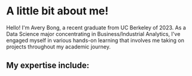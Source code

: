 # A little bit about me!

Hello! I'm Avery Bong, a recent graduate from UC Berkeley of 2023. As a Data Science major concentrating in Business/Industrial Analytics, I've engaged myself in various hands-on learning that involves me taking on projects throughout my academic journey.

## My expertise include:


